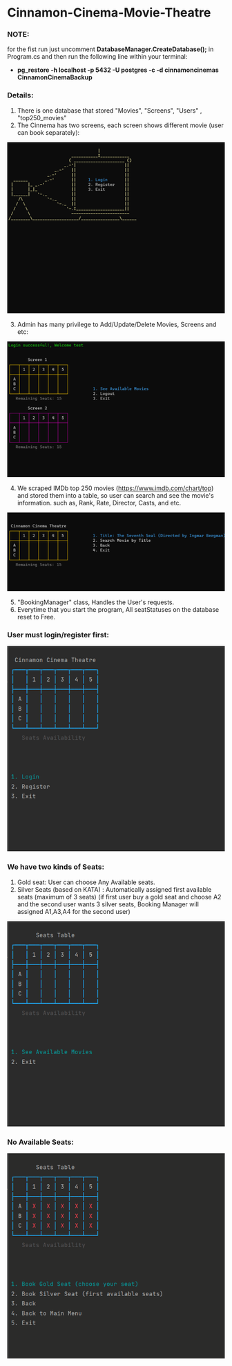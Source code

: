 # Cinnamon-Cinema-Movie-Theatre

### NOTE:

for the fist run just uncomment **DatabaseManager.CreateDatabase();** in Program.cs and then run the following line within your terminal:

* **pg_restore -h localhost -p 5432 -U postgres -c -d cinnamoncinemas CinnamonCinemaBackup**

### Details:
1. There is one database that stored "Movies", "Screens", "Users" , "top250_movies"
2. The Cinnema has two screens, each screen shows different movie (user can book separately):

![](https://github.com/vahidkianfar/Cinnamon-Cinema-Movie-Theatre/blob/master/Cinnamon-Cinema-Movie-Theatre/Gif/TwoScreen.gif)

3. Admin has many privilege to Add/Update/Delete Movies, Screens and etc:

![](https://github.com/vahidkianfar/Cinnamon-Cinema-Movie-Theatre/blob/master/Cinnamon-Cinema-Movie-Theatre/Gif/AdminMenu.gif)

4. We scraped IMDb top 250 movies (https://www.imdb.com/chart/top) and stored them into a table, so user can search and see the movie's information.
   such as, Rank, Rate, Director, Casts, and etc.
   
![](https://github.com/vahidkianfar/Cinnamon-Cinema-Movie-Theatre/blob/master/Cinnamon-Cinema-Movie-Theatre/Gif/IMDb250Top.gif)
   
5. "BookingManager" class, Handles the User's requests.
6. Everytime that you start the program, All seatStatuses on the database reset to Free.


### User must login/register first:

![](https://github.com/vahidkianfar/Cinnamon-Cinema-Movie-Theatre/blob/master/Cinnamon-Cinema-Movie-Theatre/Gif/CinnamonCinema-Login-Register.gif)

### We have two kinds of Seats:
1. Gold seat: User can choose Any Available seats.
2. Silver Seats (based on KATA) : Automatically assigned first available seats (maximum of 3 seats)
   (if first user buy a gold seat and choose A2 and the second user wants 3 silver seats, Booking Manager will assigned A1,A3,A4 for the second user)

![](https://github.com/vahidkianfar/Cinnamon-Cinema-Movie-Theatre/blob/master/Cinnamon-Cinema-Movie-Theatre/Gif/CinnamonCinema.gif)
 
### No Available Seats:

   ![](https://github.com/vahidkianfar/Cinnamon-Cinema-Movie-Theatre/blob/master/Cinnamon-Cinema-Movie-Theatre/Gif/CinnamonCinema-NoAvailableSeats.gif)
   
